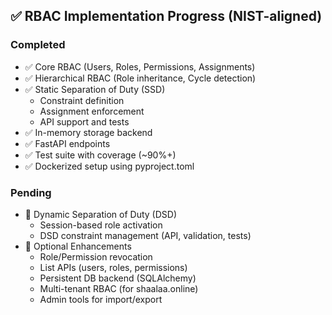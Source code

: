 ## ✅ RBAC Implementation Progress (NIST-aligned)

### Completed

- ✅ Core RBAC (Users, Roles, Permissions, Assignments)
- ✅ Hierarchical RBAC (Role inheritance, Cycle detection)
- ✅ Static Separation of Duty (SSD)
  - Constraint definition
  - Assignment enforcement
  - API support and tests
- ✅ In-memory storage backend
- ✅ FastAPI endpoints
- ✅ Test suite with coverage (~90%+)
- ✅ Dockerized setup using pyproject.toml

### Pending

- 🔁 Dynamic Separation of Duty (DSD)
  - Session-based role activation
  - DSD constraint management (API, validation, tests)
- 🧰 Optional Enhancements
  - Role/Permission revocation
  - List APIs (users, roles, permissions)
  - Persistent DB backend (SQLAlchemy)
  - Multi-tenant RBAC (for shaalaa.online)
  - Admin tools for import/export
